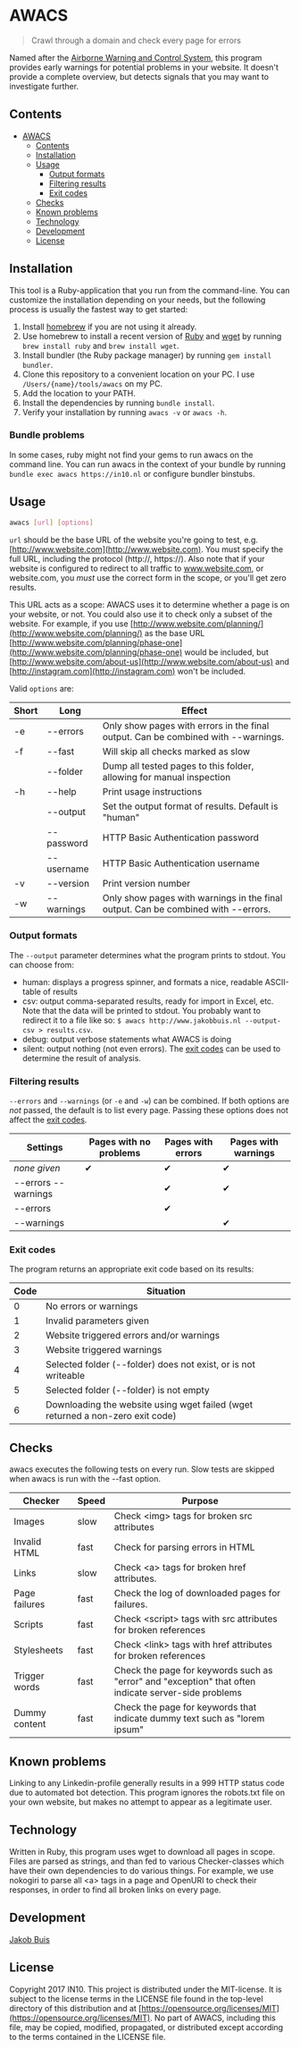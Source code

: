 # AWACS
> Crawl through a domain and check every page for errors

Named after the [Airborne Warning and Control System](https://en.wikipedia.org/wiki/Boeing_E-3_Sentry),
this program provides early warnings for potential problems in your website. It
doesn't provide a complete overview, but detects signals that you may want to
investigate further.

## Contents
- [AWACS](#awacs)
  * [Contents](#contents)
  * [Installation](#installation)
  * [Usage](#usage)
    + [Output formats](#output-formats)
    + [Filtering results](#filtering-results)
    + [Exit codes](#exit-codes)
  * [Checks](#checks)
  * [Known problems](#known-problems)
  * [Technology](#technology)
  * [Development](#development)
  * [License](#license)

## Installation
This tool is a Ruby-application that you run from the command-line. You can
customize the installation depending on your needs, but the following process
is usually the fastest way to get started:

1. Install [homebrew](https://brew.sh/) if you are not using it already.
1. Use homebrew to install a recent version of [Ruby](https://www.ruby-lang.org/en/)
and [wget](https://www.gnu.org/software/wget/) by running `brew install ruby`
and `brew install wget`.
1. Install bundler (the Ruby package manager) by running `gem install bundler`.
1. Clone this repository to a convenient location on your PC. I use
`/Users/{name}/tools/awacs` on my PC.
1. Add the location to your PATH.
1. Install the dependencies by running `bundle install`.
1. Verify your installation by running `awacs -v` or `awacs -h`.

### Bundle problems
In some cases, ruby might not find your gems to run awacs on the command line.
You can run awacs in the context of your bundle by running
`bundle exec awacs https://in10.nl` or configure bundler binstubs.

## Usage
```bash
awacs [url] [options]
```

`url` should be the base URL of the website you're going to test, e.g. [http://www.website.com](http://www.website.com). You must specify the full URL, including the protocol (http://, https://). Also note that if your website is configured to redirect to all traffic to www.website.com, or website.com, you *must* use the correct form in the scope, or you'll get zero results.

This URL acts as a scope: AWACS uses it to determine whether a page is on your website, or not. You could also use it to check only a subset of the website. For example, if you use [http://www.website.com/planning/](http://www.website.com/planning/) as the base URL
[http://www.website.com/planning/phase-one](http://www.website.com/planning/phase-one) would be included, but
[http://www.website.com/about-us](http://www.website.com/about-us) and [http://instagram.com](http://instagram.com) won't
be included.

Valid `options` are:

| Short | Long | Effect |
| ----- | ---- | ------ |
| -e | --errors | Only show pages with errors in the final output. Can be combined with --warnings. |
| -f | --fast | Will skip all checks marked as slow |
|    | --folder | Dump all tested pages to this folder, allowing for manual inspection |
| -h | --help | Print usage instructions |
|    | --output | Set the output format of results. Default is "human" |
|    | --password | HTTP Basic Authentication password |
|    | --username | HTTP Basic Authentication username |
| -v | --version | Print version number |
| -w | --warnings | Only show pages with warnings in the final output. Can be combined with --errors. |

### Output formats
The `--output` parameter determines what the program prints to stdout. You can choose from:
* human: displays a progress spinner, and formats a nice, readable ASCII-table of results
* csv: output comma-separated results, ready for import in Excel, etc. Note that the data will be
printed to stdout. You probably want to redirect it to a file like so:
`$ awacs http://www.jakobbuis.nl --output-csv > results.csv`.
* debug: output verbose statements what AWACS is doing
* silent: output nothing (not even errors). The [exit codes](#exit-codes) can be
 used to determine the result of analysis.

### Filtering results
`--errors` and `--warnings` (or `-e` and `-w`) can be combined. If both options
are *not* passed, the default is to list every page.
Passing these options does not affect the [exit codes](#exit-codes).

| Settings | Pages with no problems | Pages with errors | Pages with warnings |
| -------- | ---------------------- | ----------------- | ------------------- |
| _none given_ | &#10004; | &#10004; | &#10004; |
| --errors --warnings | | &#10004; | &#10004; |
| --errors    | | &#10004; | |
| --warnings    | | | &#10004; |

### Exit codes
The program returns an appropriate exit code based on its results:

| Code | Situation |
| ---- | --------- |
|    0 | No errors or warnings |
|    1 | Invalid parameters given |
|    2 | Website triggered errors and/or warnings |
|    3 | Website triggered warnings |
|    4 | Selected folder (--folder) does not exist, or is not writeable |
|    5 | Selected folder (--folder) is not empty |
|    6 | Downloading the website using wget failed (wget returned a non-zero exit code) |

## Checks
awacs executes the following tests on every run. Slow tests are skipped when awacs
is run with the --fast option.

| Checker | Speed | Purpose |
| ------- | ----- | ------- |
| Images | slow | Check \<img\> tags for broken src attributes |
| Invalid HTML | fast | Check for parsing errors in HTML |
| Links | slow | Check \<a\> tags for broken href attributes. |
| Page failures | fast | Check the log of downloaded pages for failures.|
| Scripts | fast | Check \<script\> tags with src attributes for broken references  |
| Stylesheets | fast | Check \<link\> tags with href attributes for broken references  |
| Trigger words | fast | Check the page for keywords such as "error" and "exception" that often indicate server-side problems  |
| Dummy content | fast | Check the page for keywords that indicate dummy text such as "lorem ipsum"  |

## Known problems
Linking to any Linkedin-profile generally results in a 999 HTTP status code
due to automated bot detection. This program ignores the robots.txt file on your
own website, but makes no attempt to appear as a legitimate user.

## Technology
Written in Ruby, this program uses wget to download all pages in scope. Files are
parsed as strings, and than fed to various Checker-classes which have their own
dependencies to do various things. For example, we use nokogiri to parse all \<a\>
tags in a page and OpenURI to check their responses, in order to find all broken
links on every page.

## Development
[Jakob Buis](http://www.jakobbuis.nl)

## License
Copyright 2017 IN10. This project is distributed under the MIT-license. It is subject to the license terms in the LICENSE file found in the top-level directory of this distribution and at [https://opensource.org/licenses/MIT](https://opensource.org/licenses/MIT). No part of AWACS, including this file, may be copied, modified, propagated, or distributed except according to the terms contained in the LICENSE file.
